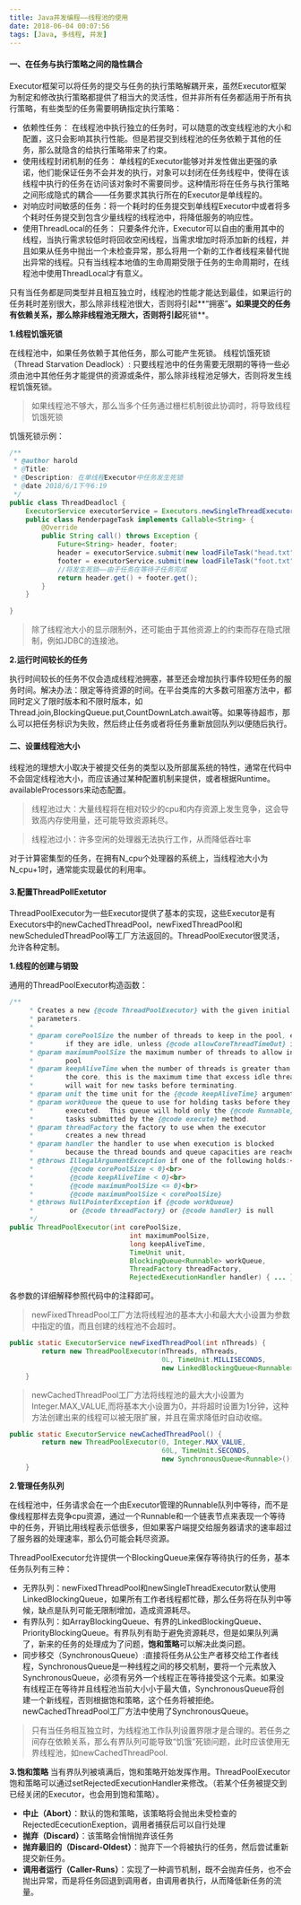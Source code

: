 ```yaml
---
title: Java并发编程——线程池的使用
date: 2018-06-04 00:07:56
tags: [Java, 多线程, 并发]
---
```


#### 一、在任务与执行策略之间的隐性耦合
Executor框架可以将任务的提交与任务的执行策略解耦开来，虽然Executor框架为制定和修改执行策略都提供了相当大的灵活性，但并非所有任务都适用于所有执行策略，有些类型的任务需要明确指定执行策略：
* 依赖性任务： 在线程池中执行独立的任务时，可以随意的改变线程池的大小和配置，这只会影响其执行性能。但是若提交到线程池的任务依赖于其他的任务，那么就隐含的给执行策略带来了约束。
* 使用线程封闭机制的任务： 单线程的Executor能够对并发性做出更强的承诺，他们能保证任务不会并发的执行，对象可以封闭在任务线程中，使得在该线程中执行的任务在访问该对象时不需要同步。这种情形将在任务与执行策略之间形成隐式的耦合——任务要求其执行所在的Executor是单线程的。
* 对响应时间敏感的任务：将一个耗时的任务提交到单线程Executor中或者将多个耗时任务提交到包含少量线程的线程池中，将降低服务的响应性。
* 使用ThreadLocal的任务： 只要条件允许，Executor可以自由的重用其中的线程，当执行需求较低时将回收空闲线程，当需求增加时将添加新的线程，并且如果从任务中抛出一个未检查异常，那么将用一个新的工作者线程来替代抛出异常的线程。只有当线程本地值的生命周期受限于任务的生命周期时，在线程池中使用ThreadLocal才有意义。

只有当任务都是同类型并且相互独立时，线程池的性能才能达到最佳，如果运行的任务耗时差别很大，那么除非线程池很大，否则将引起**“拥塞”**。如果提交的任务有依赖关系，那么除非线程池无限大，否则将引起**死锁**。

**1.线程饥饿死锁**

在线程池中，如果任务依赖于其他任务，那么可能产生死锁。
线程饥饿死锁（Thread Starvation Deadlock）: 只要线程池中的任务需要无限期的等待一些必须由池中其他任务才能提供的资源或条件，那么除非线程池足够大，否则将发生线程饥饿死锁。
> 如果线程池不够大，那么当多个任务通过栅栏机制彼此协调时，将导致线程饥饿死锁

饥饿死锁示例：
```java
/**
 * @author harold
 * @Title:
 * @Description: 在单线程Executor中任务发生死锁
 * @date 2018/6/1下午6:19
 */
public class ThreadDeadlocl {
    ExecutorService executorService = Executors.newSingleThreadExecutor();
    public class RenderpageTask implements Callable<String> {
        @Override
        public String call() throws Exception {
            Future<String> header, footer;
            header = executorService.submit(new loadFileTask("head.txt"));
            footer = executorService.submit(new loadFileTask("foot.txt"));
            //将发生死锁——由于任务在等待子任务完成
            return header.get() + footer.get();
        }
    }
    
}
```
> 除了线程池大小的显示限制外，还可能由于其他资源上的约束而存在隐式限制，例如JDBC的连接池。

**2.运行时间较长的任务**

执行时间较长的任务不仅会造成线程池拥塞，甚至还会增加执行事件较短任务的服务时间。解决办法：限定等待资源的时间。在平台类库的大多数可阻塞方法中，都同时定义了限时版本和不限时版本，如Thread.join,BlockingQueue.put,CountDownLatch.await等。如果等待超市，那么可以把任务标识为失败，然后终止任务或者将任务重新放回队列以便随后执行。

#### 二、设置线程池大小
线程池的理想大小取决于被提交任务的类型以及所部属系统的特性，通常在代码中不会固定线程池大小，而应该通过某种配置机制来提供，或者根据Runtime。availableProcessors来动态配置。
> 线程池过大：大量线程将在相对较少的cpu和内存资源上发生竞争，这会导致高内存使用量，还可能导致资源耗尽。

> 线程池过小：许多空闲的处理器无法执行工作，从而降低吞吐率

对于计算密集型的任务，在拥有N_cpu个处理器的系统上，当线程池大小为N_cpu+1时，通常能实现最优的利用率。

#### 3.配置ThreadPollExetutor

ThreadPoolExecutor为一些Executor提供了基本的实现，这些Executor是有Executors中的newCachedThreadPool，newFixedThreadPool和newScheduledThreadPool等工厂方法返回的。ThreadPoolExecutor很灵活，允许各种定制。 

**1.线程的创建与销毁**

通用的ThreadPoolExecutor构造函数：
```java
/**
     * Creates a new {@code ThreadPoolExecutor} with the given initial
     * parameters.
     *
     * @param corePoolSize the number of threads to keep in the pool, even
     *        if they are idle, unless {@code allowCoreThreadTimeOut} is set
     * @param maximumPoolSize the maximum number of threads to allow in the
     *        pool
     * @param keepAliveTime when the number of threads is greater than
     *        the core, this is the maximum time that excess idle threads
     *        will wait for new tasks before terminating.
     * @param unit the time unit for the {@code keepAliveTime} argument
     * @param workQueue the queue to use for holding tasks before they are
     *        executed.  This queue will hold only the {@code Runnable}
     *        tasks submitted by the {@code execute} method.
     * @param threadFactory the factory to use when the executor
     *        creates a new thread
     * @param handler the handler to use when execution is blocked
     *        because the thread bounds and queue capacities are reached
     * @throws IllegalArgumentException if one of the following holds:<br>
     *         {@code corePoolSize < 0}<br>
     *         {@code keepAliveTime < 0}<br>
     *         {@code maximumPoolSize <= 0}<br>
     *         {@code maximumPoolSize < corePoolSize}
     * @throws NullPointerException if {@code workQueue}
     *         or {@code threadFactory} or {@code handler} is null
     */
public ThreadPoolExecutor(int corePoolSize,
                              int maximumPoolSize,
                              long keepAliveTime,
                              TimeUnit unit,
                              BlockingQueue<Runnable> workQueue,
                              ThreadFactory threadFactory,
                              RejectedExecutionHandler handler) { ... }
```
各参数的详细解释参照代码中的注释即可。
> newFixedThreadPool工厂方法将线程池的基本大小和最大大小设置为参数中指定的值，而且创建的线程池不会超时。

```java
public static ExecutorService newFixedThreadPool(int nThreads) {
        return new ThreadPoolExecutor(nThreads, nThreads,
                                      0L, TimeUnit.MILLISECONDS,
                                      new LinkedBlockingQueue<Runnable>());
    }
```

> newCachedThreadPool工厂方法将线程池的最大大小设置为Integer.MAX_VALUE,而将基本大小设置为0，并将超时设置为1分钟，这种方法创建出来的线程可以被无限扩展，并且在需求降低时自动收缩。

```java
public static ExecutorService newCachedThreadPool() {
        return new ThreadPoolExecutor(0, Integer.MAX_VALUE,
                                      60L, TimeUnit.SECONDS,
                                      new SynchronousQueue<Runnable>());
    }
```

**2.管理任务队列**

在线程池中，任务请求会在一个由Executor管理的Runnable队列中等待，而不是像线程那样去竞争cpu资源，通过一个Runnable和一个链表节点来表现一个等待中的任务，开销比用线程表示低很多，但如果客户端提交给服务器请求的速率超过了服务器的处理速率，那么仍可能会耗尽资源。

ThreadPoolExecutor允许提供一个BlockingQueue来保存等待执行的任务，基本任务队列有三种：
* 无界队列：newFixedThreadPool和newSingleThreadExecutor默认使用LinkedBlockingQueue，如果所有工作者线程都忙碌，那么任务将在队列中等候，缺点是队列可能无限制增加，造成资源耗尽。
* 有界队列：如ArrayBlockingQueue、有界的LinkedBlockingQueue、PriorityBlockingQueue。有界队列有助于避免资源耗尽，但是如果队列满了，新来的任务的处理成为了问题，**饱和策略**可以解决此类问题。
* 同步移交（SynchronousQueue）:直接将任务从公生产者移交给工作者线程，SynchronousQueue是一种线程之间的移交机制，要将一个元素放入SynchronousQueue，必须有另外一个线程正在等待接受这个元素。如果没有线程正在等待并且线程池当前大小小于最大值，SynchronousQueue将创建一个新线程，否则根据饱和策略，这个任务将被拒绝。newCachedThreadPool工厂方法中使用了SynchronousQueue。

> 只有当任务相互独立时，为线程池工作队列设置界限才是合理的。若任务之间存在依赖关系，那么有界队列可能导致“饥饿”死锁问题，此时应该使用无界线程池，如newCachedThreadPool.

**3.饱和策略**
当有界队列被填满后，饱和策略开始发挥作用。ThreadPoolExecutor饱和策略可以通过setRejectedExecutionHandler来修改。（若某个任务被提交到已经关闭的Executor，也会用到饱和策略）。

* **中止（Abort）**：默认的饱和策略，该策略将会抛出未受检查的RejectedEcecutionExeption，调用者捕获后可以自行处理
* **抛弃（Discard）**：该策略会悄悄抛弃该任务
* **抛弃最旧的（Discard-Oldest）**：抛弃下一个将被执行的任务，然后尝试重新提交新任务。
* **调用者运行（Caller-Runs）**：实现了一种调节机制，既不会抛弃任务，也不会抛出异常，而是将任务回退到调用者，由调用者执行，从而降低新任务的流量。
